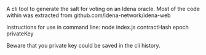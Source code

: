 A cli tool to generate the salt for voting on an Idena oracle. Most of the code within was extracted from github.com/idena-network/idena-web

Instructions for use in command line:
node index.js contractHash epoch privateKey

Beware that you private key could be saved in the cli history.
